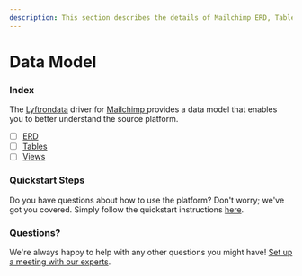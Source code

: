 ```yaml
---
description: This section describes the details of Mailchimp ERD, Tables, and Views.
---
```


# Data Model

### Index

The  [Lyftrondata](https://www.lyftrondata.com/) driver for [Mailchimp](https://www.lyftrondata.com/integration/mailchimp/)[ ](https://www.lyftrondata.com/integration/mailchimp/)provides a data model that enables you to better understand the source platform.

* [ ] [ERD](../../../marketing-analytics/mailchimp/data-model/erd.md)
* [ ] [Tables](../../../marketing-analytics/mailchimp/data-model/tables.md)
* [ ] [Views](../../../marketing-analytics/mailchimp/data-model/views.md)

### Quickstart Steps

Do you have questions about how to use the platform? Don't worry; we've got you covered. Simply follow the quickstart instructions [here](../../../../quickstart-steps.md).

### Questions? <a href="#questions" id="questions"></a>

We're always happy to help with any other questions you might have! [Set up a meeting with our experts](https://www.lyftrondata.com/book-a-meeting/).

